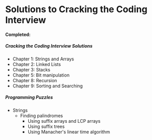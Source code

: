 Solutions to Cracking the Coding Interview
==================

#### Completed:

##### Cracking the Coding Interview Solutions
  - Chapter 1: Strings and Arrays
  - Chapter 2: Linked Lists
  - Chapter 3: Stacks
  - Chapter 5: Bit manipulation
  - Chapter 8: Recursion
  - Chapter 9: Sorting and Searching

##### Programming Puzzles
  - Strings
    - Finding palindromes
      - Using suffix arrays and LCP arrays
      - Using suffix trees
      - Using Manacher's linear time algorithm
